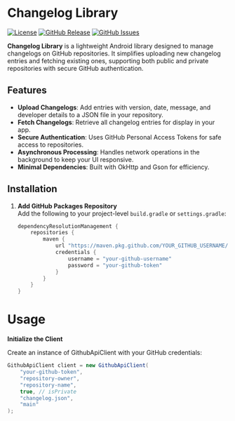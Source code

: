 # Changelog Library

[![License](https://img.shields.io/badge/License-MIT-blue.svg)](https://opensource.org/licenses/MIT)
[![GitHub Release](https://img.shields.io/github/v/release/YOUR_GITHUB_USERNAME/changelog-lib)](https://github.com/YOUR_GITHUB_USERNAME/changelog-lib/releases)
[![GitHub Issues](https://img.shields.io/github/issues/YOUR_GITHUB_USERNAME/changelog-lib)](https://github.com/YOUR_GITHUB_USERNAME/changelog-lib/issues)

**Changelog Library** is a lightweight Android library designed to manage changelogs on GitHub repositories. It simplifies uploading new changelog entries and fetching existing ones, supporting both public and private repositories with secure GitHub authentication.

## Features

- **Upload Changelogs**: Add entries with version, date, message, and developer details to a JSON file in your repository.
- **Fetch Changelogs**: Retrieve all changelog entries for display in your app.
- **Secure Authentication**: Uses GitHub Personal Access Tokens for safe access to repositories.
- **Asynchronous Processing**: Handles network operations in the background to keep your UI responsive.
- **Minimal Dependencies**: Built with OkHttp and Gson for efficiency.

## Installation

1. **Add GitHub Packages Repository**  
   Add the following to your project-level `build.gradle` or `settings.gradle`:

   ```gradle
   dependencyResolutionManagement {
       repositories {
           maven {
               url "https://maven.pkg.github.com/YOUR_GITHUB_USERNAME/changelog-lib"
               credentials {
                   username = "your-github-username"
                   password = "your-github-token"
               }
           }
       }
   }

   
# Usage

 **Initialize the Client**
 
  Create an instance of GithubApiClient with your GitHub credentials:
```java
GithubApiClient client = new GithubApiClient(
    "your-github-token",
    "repository-owner",
    "repository-name",
    true, // isPrivate
    "changelog.json",
    "main"
);
